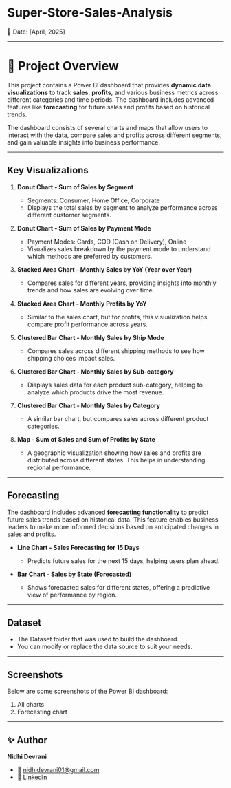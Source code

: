 # **Super-Store-Sales-Analysis**

📅 Date: [April, 2025]

---
  
# 📌 **Project Overview**

This project contains a Power BI dashboard that provides **dynamic data visualizations** to track **sales**, **profits**, and various business metrics across different categories and time periods. The dashboard includes advanced features like **forecasting** for future sales and profits based on historical trends.

The dashboard consists of several charts and maps that allow users to interact with the data, compare sales and profits across different segments, and gain valuable insights into business performance.

---

## **Key Visualizations**

1. **Donut Chart - Sum of Sales by Segment**
   - Segments: Consumer, Home Office, Corporate
   - Displays the total sales by segment to analyze performance across different customer segments.

2. **Donut Chart - Sum of Sales by Payment Mode**
   - Payment Modes: Cards, COD (Cash on Delivery), Online
   - Visualizes sales breakdown by the payment mode to understand which methods are preferred by customers.

3. **Stacked Area Chart - Monthly Sales by YoY (Year over Year)**
   - Compares sales for different years, providing insights into monthly trends and how sales are evolving over time.

4. **Stacked Area Chart - Monthly Profits by YoY**
   - Similar to the sales chart, but for profits, this visualization helps compare profit performance across years.

5. **Clustered Bar Chart - Monthly Sales by Ship Mode**
   - Compares sales across different shipping methods to see how shipping choices impact sales.

6. **Clustered Bar Chart - Monthly Sales by Sub-category**
   - Displays sales data for each product sub-category, helping to analyze which products drive the most revenue.

7. **Clustered Bar Chart - Monthly Sales by Category**
   - A similar bar chart, but compares sales across different product categories.

8. **Map - Sum of Sales and Sum of Profits by State**
   - A geographic visualization showing how sales and profits are distributed across different states. This helps in understanding regional performance.

---

## **Forecasting**

The dashboard includes advanced **forecasting functionality** to predict future sales trends based on historical data. This feature enables business leaders to make more informed decisions based on anticipated changes in sales and profits.

- **Line Chart - Sales Forecasting for 15 Days**
   - Predicts future sales for the next 15 days, helping users plan ahead.
   
- **Bar Chart - Sales by State (Forecasted)**
   - Shows forecasted sales for different states, offering a predictive view of performance by region.

 ---

## **Dataset**

- The Dataset folder that was used to build the dashboard.
- You can modify or replace the data source to suit your needs.

---

## Screenshots

Below are some screenshots of the Power BI dashboard:

1.  All charts
2.  Forecasting chart

---

## ✨ Author
**Nidhi Devrani**  
- 📧 nidhidevrani01@gmail.com  
- 🔗 [LinkedIn](https://www.linkedin.com/in/nidhidevrani/)  
